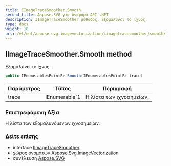 ```yaml
---
title: IImageTraceSmoother.Smooth
second_title: Aspose.SVG για Αναφορά API .NET
description: IImageTraceSmoother μέθοδος. Εξομαλύνει το ίχνος.
type: docs
weight: 10
url: /el/net/aspose.svg.imagevectorization/iimagetracesmoother/smooth/
---
```

## IImageTraceSmoother.Smooth method

Εξομαλύνει το ίχνος.

```csharp
public IEnumerable<PointF> Smooth(IEnumerable<PointF> trace)
```

| Παράμετρος | Τύπος | Περιγραφή |
| --- | --- | --- |
| trace | IEnumerable`1 | Η λίστα των ιχνοσημείων. |

### Επιστρεφόμενη Αξία

Η λίστα των εξομαλυνόμενων ιχνοσημείων.

### Δείτε επίσης

* interface [IImageTraceSmoother](../)
* χώρος ονομάτων [Aspose.Svg.ImageVectorization](../../iimagetracesmoother/)
* συνέλευση [Aspose.SVG](../../../)


